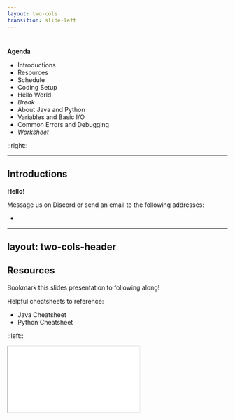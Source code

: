 ```yaml
---
layout: two-cols
transition: slide-left
---
```


# <DateTitle offset=0 />

**Agenda**

- Introductions
- Resources
- Schedule
- Coding Setup
- Hello World
- *Break*
- About Java and Python
- Variables and Basic I/O
- Common Errors and Debugging
- *Worksheet*

::right::

<Toc minDepth=2 mode="onlyCurrentTree" />

---

## Introductions

**Hello!**

Message us on Discord or send an email to the following addresses:
- <code><Obfuscate ob="aW93YWNpdHltYXRoY2lyY2xlQGdtYWlsLmNvbQo=" /></code>
<!-- - <code><Obfuscate ob="YWxleHlhbzJAaWxsaW5vaXMuZWR1Cg==" /></code> -->

<!-- We'll be using two programming languages. Transitioning from Python to Java, but still including Python. -->

---
layout: two-cols-header
---

## Resources

Bookmark this slides presentation to following along!  
<PageURL />

Helpful cheatsheets to reference:
- <Link to="unavailable">Java Cheatsheet</Link>
- <Link to="unavailable">Python Cheatsheet</Link>

::left::

<iframe src="unavailable" />

::right::

<iframe src="unavailable" />

---

## Schedule

### Week 1 - Foundations - <DateTitle offset=0 /> to <DateTitle offset=4 />

| <DateTitle offset=0 /> | <DateTitle offset=1 /> | <DateTitle offset=2 /> | <DateTitle offset=3 /> | <DateTitle offset=4 /> |
| :---: | :---: | :---: | :---: | :---: |
| Variables, Data Types, I/O | Using Data Types and Variables | Arrays, Strings, Functions, Intro to Classes | Control Flow, Data Structures | Imports / Packages, Exception Handling |

### Week 2 - Projects - <DateTitle offset=7 /> to <DateTitle offset=11 />

| <DateTitle offset=7 /> | <DateTitle offset=8 /> | <DateTitle offset=9 /> | <DateTitle offset=10 /> | <DateTitle offset=11 /> |
| :---: | :---: | :---: | :---: | :---: |
| ANSI Escape Sequences | Lambdas, File I/O | Time, Networking | GUIs, Multithreading | Project Presentations |

<v-click>

### Worksheets

<span text-sm>

- Worksheets will be frequently assigned, but <span v-mark.underline.pink="+1">are not graded</span>.
- You may check your answers against the answer keys.
- <span v-mark.underline.pink="+1">Both will be posted on these slides.</span>

</span>

</v-click>

---

## Setup

<v-clicks>

<div>

- Click on the button below to open up a **Binder**.

<AutoFitText min=0 max=1>
<span v-mark.circle.pink="1">

<!-- [![Binder](https://mybinder.org/badge_logo.svg)](https://mybinder.org/v2/gh/ObjectOops/icmc/HEAD?urlpath=vscode) -->
<StartupBadge />

</span>
</AutoFitText>

**Always use this button to open Binder.**

</div>

- We will use Binders during camp. <span text-sm>*The Binder service is generously provided for free, but we don't want to overuse it.*</span>

<div>

- When programming outside of class, here are some other options:
  1. Install an editor + Java and/or Python on a non-Chromebook device.<br>
  <span text-sm>You can ask us for guidance.</span>
  2. [Replit](https://replit.com/)
  3. [JavaFiddle](https://javafiddle.leaningtech.com/) (Java)
  4. [JupyterLite](https://jupyterlite.rtfd.io/en/stable/try/lab) (Python)

</div>

</v-clicks>

<!-- Binder, JavaFiddle, and JupyterLite don't save your files since they don't require an account. -->

---

### Using Binder

> <span text-sm>Instructor Guided</span>

<Transform scale=1.3>

<Excalidraw drawFilePath="/days/day01/using_binder.excalidraw.json" darkMode />

</Transform>

<!-- Students should now run Hello World! -->

---

## Break

Have a break!

<RandomPicture />

---
layout: two-cols-header
---

## About Java and Python

### Java <logos-java />

::left::

<v-clicks depth=2>

- Java 1.0 was released in 1996
  - Not that old, still very popular
- Originally designed for TV
- Versions: 1.0, 1.1, ..., 1.4, <v-click hide at="5">?</v-click><v-click at="5">5.0, 6, 7, ...</v-click>
- <span text-sm>Versions you should care about (LTS):</span> 8, 11, 17, 21
- <span v-mark.underline.purple="6" border>**Java <logos-java /> and JavaScript <logos-javascript /> are different!**</span>

</v-clicks>
<v-click>

![Minecraft Java Edition](https://www.minecraft.net/content/dam/minecraftnet/archive/4899721d4702ec8e8d548201fb6da050-pre_1122_title.png)

</v-click>

::right::

<v-click>

#### FIRST Robotics

There are many high school robotics teams around Iowa City that use **Java**!  
*Consider joining one!*

**FTC** Teams:
- West High: Trobotix 8696
- City High: Raw Bacon 8743
- Liberty High: ThunderBots 22064

**FRC** Team:  
- Iowa City: Children of the Corn 167

</v-click>

---
zoom: 0.7
---

|  |  |  |
| :---: | :---: | :---: |
| <img width=250 alt="CENTERSTAGE" src="https://8696-trobotix.github.io/images/CENTERSTAGE/CenterstageImg.jpg"> | <img width=250 alt="Pumpkin" src="https://8696-trobotix.github.io/images/CENTERSTAGE/Trobotix2.png"> | <img width=250 alt="167" src="https://static.wixstatic.com/media/5fceb1_90f24f615f1842ad8683642600f7eb66~mv2.jpg/v1/fill/w_756,h_646,al_c,q_85,usm_0.66_1.00_0.01,enc_avif,quality_auto/2024.jpg"> |

<SlidevVideo controls>
  <source src="/days/day01/robot.mp4" type="video/mp4" />
  <p>Your browser does not support this video.</p>
</SlidevVideo>

---
layout: two-cols
hideInToc: true
---

### Python <logos-python />

<v-clicks>

- Python 0.9.0 was released in 1991
- Two variants: Python 2 & Python 3
  - Don't use 2, use 3
- As of writing this slide, the latest version is **3**.13.5
- We will mainly be using Java (it's more straight forward)
  - Python is handy for some things

</v-clicks>

<v-click>Animations made with Python! <carbon-arrow-right /></v-click>

::right::

<SlidevVideo autoplay loop controls>
  <source src="https://www.manim.community/examples/ContinuousMotion.webm" type="video/webm" />
  <p>Your browser does not support this video.</p>
</SlidevVideo>

<SlidevVideo autoplay loop controls>
  <source src="https://www.manim.community/examples/OpeningManim.webm" type="video/webm" />
  <p>Your browser does not support this video.</p>
</SlidevVideo>

---

## Explanation

<Excalidraw drawFilePath="/days/day01/run_steps.excalidraw.json" darkMode />

---
hideInToc: true
---

## Explanation - Cont.

<logos-java />

```java {all|1|3,4,6,7|4,6|5|9-13|all}
package src.workbench; // Main.java is in a folder called workbench, which is in a folder called src.

public class Main { // You can think of the Main class as the command center of the program.
    public static void main(String[] args) { // The main function is where your code starts executing.
        System.out.println("Hello, world!"); // Outputs: Hello, world!
    }
}

// This is a comment. It will be ignored by the program.
/*
This comment
can be on multiple lines.
*/
```

<logos-python />

```py {none|1,2|4-8|all}
# Python starts running immediately from line 1.
print("Hello, world!") # In Python, any file can run on its own.

# This is a comment.
"""
This comment
can be on multiple lines.
"""
```

<!-- Note that the double quotes for strings are necessary, but won't be printed! -->

---
routeAlias: keyboard_map
---

## Keyboard Map

<Excalidraw drawFilePath="/days/day01/keyboard_map.excalidraw.json" darkMode />

---

## Variables

<v-clicks>

- A variable represents a piece of data
- Every piece of data has a **type**
  - The most basic types are called **primitive types**

| *Groups* | Integers | Floating-Point | Boolean | Characters |
| :--- | :--- | :--- | :--- | :--- |
| *Types* | `byte`, `short`, <span v-mark.circle.pink="2">`int`</span>, `long` | `float`, <span v-mark.circle.pink="2">`double`</span> | `boolean` | `char` |
| *Examples* | 0, -1, 32 | 3.14, -100.0, 0.0 | `true` or `false` | a, b, c, *, / |

<span text-sm>Visit this website to learn more: [docs.oracle.com](https://docs.oracle.com/javase/tutorial/java/nutsandbolts/datatypes.html)</span>

<Transform scale=0.9>

- Every variable has a name, names follow specific rules
  - Example valid names: `num`, `myNum`, `NUM`, `_num_`, `num1`  
  <span text-sm>(`_` is the only special character that can be used)</span>
  - Example invalid names: `int`, `my num`, `☹️`, `num`, `%num%`, `1num`, `my-num`

</Transform>

</v-clicks>

<!-- Talk about what each type means. -->

---

<logos-java />

```java {monaco-run} {autorun:false}
public class Main {
    public static void main(String[] args) {
        
        int exampleVariable = 5;
        
        System.out.println("Value of exampleVariable: " + exampleVariable);
    }
}
```

<logos-python />

```python {monaco-run} {autorun:false}
example_variable = 5 # Notice that Python automatically infers the type of the variable.

print("Value of exampleVariable:", example_variable)
```

<!-- 
Demo each type.
> Boolean literals differ between Java and Python!
Discuss the pattern behind each of these types (small data).
Show that you cannot assign a literal of the incorrect type.
Note about the assignment operator.
-->

---

- More complex data requires more complex types
  - These are called **reference types**
- Two commonly used **reference types** are *strings* and *arrays*

<v-click>

<logos-java />

```java {monaco-run} {autorun:false}
import java.util.Arrays;

public class Main {
    public static void main(String[] args) {
        // `String` must be capitalized! Value inside "".
        String videoGame = "Minecraft: Java Edition";
        int[] ratings = {1, 3, 2, 4, 5};
        // int[] ratings = new int[10];
        System.out.println("Video Game: " + videoGame + " Ratings: " + Arrays.toString(ratings));
    }
}
```

<logos-python /> <span text-sm>(Python actually calls this a *list*, which is similar to *arrays*.)</span>

```python {monaco-run} {autorun:false}
name = "Alice"
friends = ["Bob", "Charlie", "Dennis"]
print("Name:", name, "Friends:", friends)
```

</v-click>

<!-- Inform students that we will be learning more about arrays and strings in a later session. -->

---

### Summary

<logos-java />

<Excalidraw drawFilePath="/days/day01/variables_summary.excalidraw.json" darkMode />

---

## Basic I/O

- I/O means **I**nput / **O**utput
- Simplification:
  - By default, programs use the *terminal* to output
  - Also use the terminal to input text

<logos-java />

```java {all|1|5|7-9|12|all}
import java.util.Scanner; // Required to use the scanner.

public class Main {
    public static void main(String[] args) {
        Scanner scan = new Scanner(Systen.in); // Initialize a scanner.
        
        int num = scan.nextInt();        // `nextInt` gets an integer.
        double num2 = scan.nextDouble(); // `nextDouble` gets a floating-point.
        String s = scan.nextLine();      // `nextLine` gets a string.
        
        System.out.println("Values: " + num + " " + num2 + " " + s);
        scan.close() // Remember to close the scanner.
    }
}
```

<!--
These examples need to be run in an external environment.
Use to illustrate errors (errors covered next).

Python example on next slide.
-->

---

<logos-python />

```py
num = int(input("Enter a number: "))          # Get an integer.
num2 = float(input("Enter another number: ")) # Get a floating-point.
s = input("Enter a string: ")                 # Get a string.
```

<!--
These examples need to be run in an external environment.
Use to illustrate errors (errors covered next).
-->

---

## Errors

<v-clicks>

- You will encounter many errors while programming
  - **Compile-time errors**: occur before you run the program
  - **Run-time errors**: occur when the program is running

Find the error:

<logos-java />

````md magic-move
```java
System.out.println("Hello, world!"
```
```java
System.out.println("Hello, world!");
```
````

<span text-sm>Syntax Error <carbon-arrow-up /></span>

````md magic-move
```java
int number = "123";
```
```java
int number = 123;
```
````

<span text-sm>Type Error <carbon-arrow-up /></span>

```java
int a = 5;
int b = 0;
int result = a / b;
```

<span text-sm>Runtime Error: Divide by Zero <carbon-arrow-up /></span>

</v-clicks>

<!-- Discuss how to diagnose errors in the terminal output in external environment. -->

---

## Worksheet

[Click here to access the worksheet.](worksheets/worksheet01/worksheet01.pdf)

[Click here to access the answer key.](worksheets/worksheet01/answers01.pdf)

